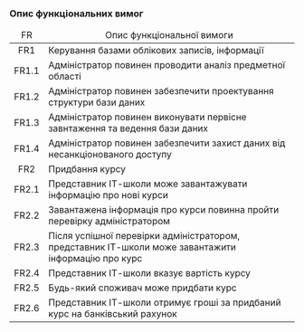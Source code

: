 ### Опис функціональних вимог

<table>
    <thead align="center">
        <tr>
            <td>FR</td>
            <td>Опис функціональної вимоги</td>
        </tr>
    </thead>
    <tbody>
        <tr>
            <td align="center">FR1</td>
            <td>Керування базами облікових записів, інформації</td>
        </tr>
        <tr>
            <td align="center">FR1.1</td>
            <td>Адміністратор повинен проводити аналіз предметної області</td>
        </tr>
        <tr>
            <td align="center">FR1.2</td>
            <td>Адміністратор повинен забезпечити проектування структури бази даних</td>
        </tr>
        <tr>
            <td align="center">FR1.3</td>
            <td>Адміністратор повинен виконувати первісне завнтаження та ведення бази даних</td>
        </tr>
        <tr>
            <td align="center">FR1.4</td>
            <td>Адміністратор повинен забезпечити захист даних від несанкціонованого доступу</td>
        </tr>
        <tr>
            <td align="center">FR2</td>
            <td>Придбання курсу</td>
        </tr>
        <tr>
            <td align="center">FR2.1</td>
            <td>Представник ІТ-школи може завантажувати інформацію про нові курси</td>
        </tr>
        <tr>
            <td align="center">FR2.2</td>
            <td>Завантажена інформація про курси повинна пройти перевірку адміністратором</td>
        </tr>
        <tr>
            <td align="center">FR2.3</td>
            <td>Після успішної перевірки адміністратором, представник ІТ-школи може завантажити інформацію про курс</td>
        </tr>
        <tr>
            <td align="center">FR2.4</td>
            <td>Представник ІТ-школи вказує вартість курсу</td>
        </tr>
        <tr>
            <td align="center">FR2.5</td>
            <td>Будь-який споживач може придбати курс</td>
        </tr>
        <tr>
            <td align="center">FR2.6</td>
            <td>Представник ІТ-школи отримує гроші за придбаний курс на банківський рахунок</td>
        </tr>
    </tbody>
</table>
